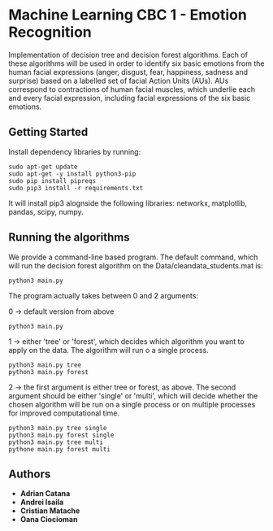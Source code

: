 # Machine Learning CBC 1 - Emotion Recognition

Implementation of decision tree and decision forest algorithms. Each of these algorithms will be used in order to identify six basic emotions from the human facial expressions (anger, disgust, fear, happiness, sadness and surprise) based on a labelled set of facial Action Units (AUs). AUs correspond to contractions of human facial muscles, which underlie each and every facial expression, including facial expressions of the six basic emotions.

## Getting Started

Install dependency libraries by running:

```
sudo apt-get update
sudo apt-get -y install python3-pip
sudo pip install pipreqs
sudo pip3 install -r requirements.txt
```

It will install pip3 alognside the following libraries: networkx, matplotlib, pandas, scipy, numpy.

## Running the algorithms

We provide a command-line based program. The default command, which will run the decision forest algorithm on the Data/cleandata_students.mat is:

```
python3 main.py
```

The program actually takes between 0 and 2 arguments:

0 -> default version from above

```
python3 main.py
```

1 -> either 'tree' or 'forest', which decides which algorithm you want to apply on the data. The algorithm will run o a single process.
```
python3 main.py tree
python3 main.py forest
```

2 -> the first argument is either tree or forest, as above. The second argument should be either 'single' or 'multi', which will decide whether the chosen algorithm will be run on a single process or on multiple processes for improved computational time.
```
python3 main.py tree single
python3 main.py forest single
python3 main.py tree multi
pythone main.py forest multi
```

## Authors

* **Adrian Catana** 
* **Andrei Isaila** 
* **Cristian Matache** 
* **Oana Ciocioman**
